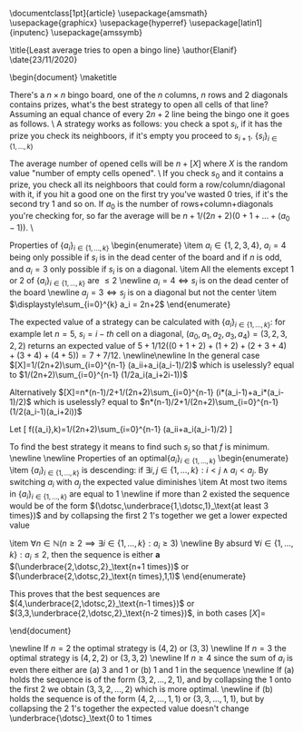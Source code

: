 \documentclass[1pt]{article}
\usepackage{amsmath}
\usepackage{graphicx}
\usepackage{hyperref}
\usepackage[latin1]{inputenc}
\usepackage{amssymb}

\title{Least average tries to open a bingo line}
\author{Elanif}
\date{23/11/2020}

\begin{document}
\maketitle

There's a $n\times n$ bingo board, one of the $n$ columns, $n$ rows and $2$ diagonals contains prizes, what's the best strategy to open all cells of that line? Assuming an equal chance of every $2n+2$ line being the bingo one it goes as follows.
\\
A strategy works as follows: you check a spot $s_i$, if it has the prize you check its neighboors, if it's empty you proceed to $s_{i+1}$. $\{s_i\}_{i\in \{1,\dotsc,k\}}$

The average number of opened cells will be $n+[X]$ where $X$ is the random value "number of empty cells opened".
\\
If you check $s_0$ and it contains a prize, you check all its neighboors that could form a row/column/diagonal with it, if you hit a good one on the first try you've wasted $0$ tries, if it's the second try $1$ and so on. If $a_0$ is the number of rows+column+diagonals you're checking for, so far the average will be $n+1/(2n+2)(0+1+...+(a_0-1))$.
\\

Properties of $\{a_i\}_{i\in \{1,\dotsc,k\}}$
\begin{enumerate}
\item $a_i\in\{1,2,3,4\}$, $a_i=4$ being only possible if $s_i$ is in the dead center of the board and if $n$ is odd, and $a_i=3$ only possible if $s_i$ is on a diagonal.
\item All the elements except $1$ or $2$ of $\{a_i\}_{i\in \{1,\dotsc,k\}}$ are $\leq 2$
\newline $a_i=4 \iff s_i$ is on the dead center of the board
\newline $a_j = 3 \iff s_j$ is on a diagonal but not the center
\item $\displaystyle\sum_{i=0}^{k} a_i = 2n+2$
\end{enumerate}

The expected value of a strategy can be calculated with $\{a_i\}_{i\in \{1,\dotsc,k\}}$: for example let $n=5$, $s_i=i-th$ cell on a diagonal, $(a_0,a_1,a_2,a_3,a_4)=(3,2,3,2,2)$ returns an expected value of $5+1/12((0+1+2)+(1+2)+(2+3+4)+(3+4)+(4+5)) = 7+7/12$.
\newline\newline
In the general case $[X]=1/(2n+2)\sum_{i=0}^{n-1} (a_ii+a_i(a_i-1)/2)$ which is uselessly? equal to $1/(2n+2)\sum_{i=0}^{n-1} (1/2a_i(a_i+2i-1))$

Alternatively $[X]=n*(n-1)/2+1/(2n+2)\sum_{i=0}^{n-1} (i*(a_i-1)+a_i*(a_i-1)/2)$ which is uselessly? equal to $n*(n-1)/2+1/(2n+2)\sum_{i=0}^{n-1} (1/2(a_i-1)(a_i+2i))$

Let 
\[ f(\{a_i\},k)=1/(2n+2)\sum_{i=0}^{n-1} (a_ii+a_i(a_i-1)/2) \]

To find the best strategy it means to find such $s_i$ so that $f$ is minimum.
\newline \newline
Properties of an optimal$\{a_i\}_{i\in \{1,\dotsc,k\}}$
\begin{enumerate}
\item $\{a_i\}_{i\in \{1,\dotsc,k\}}$ is descending: if $\exists i,j\in\{1,\dotsc,k\}:i<j \land a_i<a_j$. By switching $a_i$ with $a_j$ the expected value diminishes
\item At most two items in $\{a_i\}_{i\in \{1,\dotsc,k\}}$ are equal to $1$
\newline if more than $2$ existed the sequence would be of the form $(\dotsc,\underbrace{1,\dotsc,1}_\text{at least 3 times})$ and by collapsing the first 2 1's together we get a lower expected value

\item $\forall n\in\mathbb{N} (n\geq2 \implies \exists i\in\{1,\dotsc,k\}: a_i\geq3)$
\newline By absurd $\forall i\in\{1,\dotsc,k\}: a_i\leq2$, then the sequence is either $\textbf{a}$ $(\underbrace{2,\dotsc,2}_\text{n+1 times})$ or $(\underbrace{2,\dotsc,2}_\text{n times},1,1)$
\end{enumerate}

This proves that the best sequences are $(4,\underbrace{2,\dotsc,2}_\text{n-1 times})$ or  $(3,3,\underbrace{2,\dotsc,2}_\text{n-2 times})$, in both cases $[X]=$

\end{document}


\newline If $n=2$ the optimal strategy is $(4,2)$ or $(3,3)$
\newline If $n=3$ the optimal strategy is $(4,2,2)$ or $(3,3,2)$
\newline If $n\geq4$ since the sum of $a_i$ is even there either are (a) $3$ and $1$ or (b) $1$ and $1$ in the sequence
\newline If (a) holds the sequence is of the form $(3,2,\dotsc,2,1)$, and by collapsing the $1$ onto the first $2$ we obtain $(3,3,2,\dotsc,2)$ which is more optimal.
\newline if (b) holds the sequence is of the form $(4,2,\dotsc,1,1)$ or $(3,3,\dotsc,1,1)$, but by collapsing the 2 1's together the expected value doesn't change
\underbrace{\dotsc}_\text{0 to 1 times
